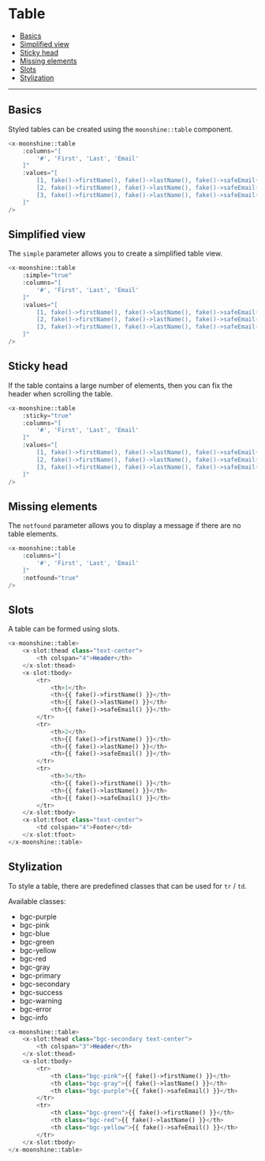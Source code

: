 # Table

- [Basics](#basics)
- [Simplified view](#simple)
- [Sticky head](#sticky)
- [Missing elements](#notfound)
- [Slots](#slots)
- [Stylization](#styles)

---

<a name="basics"></a>
## Basics

Styled tables can be created using the `moonshine::table` component.

```php
<x-moonshine::table
    :columns="[
        '#', 'First', 'Last', 'Email'
    ]"
    :values="[
        [1, fake()->firstName(), fake()->lastName(), fake()->safeEmail()],
        [2, fake()->firstName(), fake()->lastName(), fake()->safeEmail()],
        [3, fake()->firstName(), fake()->lastName(), fake()->safeEmail()]
    ]"
/>
```

<a name="simple"></a>
## Simplified view

The `simple` parameter allows you to create a simplified table view.

```php
<x-moonshine::table
    :simple="true"
    :columns="[
        '#', 'First', 'Last', 'Email'
    ]"
    :values="[
        [1, fake()->firstName(), fake()->lastName(), fake()->safeEmail()],
        [2, fake()->firstName(), fake()->lastName(), fake()->safeEmail()],
        [3, fake()->firstName(), fake()->lastName(), fake()->safeEmail()]
    ]"
/>
```

<a name="sticky"></a>
## Sticky head

If the table contains a large number of elements, then you can fix the header when scrolling the table.

```php
<x-moonshine::table
    :sticky="true"
    :columns="[
        '#', 'First', 'Last', 'Email'
    ]"
    :values="[
        [1, fake()->firstName(), fake()->lastName(), fake()->safeEmail()],
        [2, fake()->firstName(), fake()->lastName(), fake()->safeEmail()],
        [3, fake()->firstName(), fake()->lastName(), fake()->safeEmail()]
    ]"
/>
```

<a name="notfound"></a>
## Missing elements

The `notfound` parameter allows you to display a message if there are no table elements.

```php
<x-moonshine::table
    :columns="[
        '#', 'First', 'Last', 'Email'
    ]"
    :notfound="true"
/>
```

<a name="slots"></a>
## Slots

A table can be formed using slots.

```php
<x-moonshine::table>
    <x-slot:thead class="text-center">
        <th colspan="4">Header</th>
    </x-slot:thead>
    <x-slot:tbody>
        <tr>
            <th>1</th>
            <th>{{ fake()->firstName() }}</th>
            <th>{{ fake()->lastName() }}</th>
            <th>{{ fake()->safeEmail() }}</th>
        </tr>
        <tr>
            <th>2</th>
            <th>{{ fake()->firstName() }}</th>
            <th>{{ fake()->lastName() }}</th>
            <th>{{ fake()->safeEmail() }}</th>
        </tr>
        <tr>
            <th>3</th>
            <th>{{ fake()->firstName() }}</th>
            <th>{{ fake()->lastName() }}</th>
            <th>{{ fake()->safeEmail() }}</th>
        </tr>
    </x-slot:tbody>
    <x-slot:tfoot class="text-center">
        <td colspan="4">Footer</td>
    </x-slot:tfoot>
</x-moonshine::table>
```

<a name="styles"></a>
## Stylization

To style a table, there are predefined classes that can be used for `tr` / `td`.

Available classes:

- bgc-purple
- bgc-pink
- bgc-blue
- bgc-green
- bgc-yellow
- bgc-red
- bgc-gray
- bgc-primary
- bgc-secondary
- bgc-success
- bgc-warning
- bgc-error
- bgc-info


```php
<x-moonshine::table>
    <x-slot:thead class="bgc-secondary text-center">
        <th colspan="3">Header</th>
    </x-slot:thead>
    <x-slot:tbody>
        <tr>
            <th class="bgc-pink">{{ fake()->firstName() }}</th>
            <th class="bgc-gray">{{ fake()->lastName() }}</th>
            <th class="bgc-purple">{{ fake()->safeEmail() }}</th>
        </tr>
        <tr>
            <th class="bgc-green">{{ fake()->firstName() }}</th>
            <th class="bgc-red">{{ fake()->lastName() }}</th>
            <th class="bgc-yellow">{{ fake()->safeEmail() }}</th>
        </tr>
    </x-slot:tbody>
</x-moonshine::table>
```
